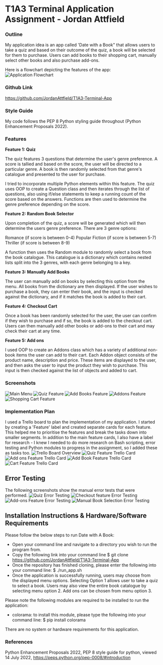 # T1A3 Terminal Application Assignment - Jordan Attfield

### Outline
My application idea is an app called 'Date with a Book" that allows users to take a quiz and based on their outcome of the quiz, a book will be selected for them to purchase. Users can add books to their shopping cart, manually select other books and also purchase add-ons.

Here is a flowchart depicting the features of the app:
![Application Flowchart](./Screenshots/App%20Flowchart.drawio.png)
### Github Link
https://github.com/JordanAttfield/T1A3-Terminal-App

### Style Guide
My code follows the PEP 8 Python styling guide throughout (Python Enhancement Proposals 2022).

### Features
**Feature 1: Quiz**

The quiz features 3 questions that determine the user's genre preference. A score is tallied and based on the score, the user will be directed to a particular genre. A book is then randomly selected from that genre's catalogue and presented to the user for purchase.

I tried to incorporate multiple Python elements within this feature. The quiz uses OOP to create a Question class and then iterates through the list of questions, also using if/else statements to keep a running count of the score based on the answers. Functions are then used to determine the genre preference depending on the score.

**Feature 2: Random Book Selector**

Upon completion of the quiz, a score will be generated which will then determine the users genre preference. There are 3 genre options:

Romance (if score is between 0-4)
Popular Fiction (if score is between 5-7)
Thriller (if score is between 8-9)

A function then uses the Random module to randomly select a book from the book catalogue. This catalogue is a dictionary which contains nested lists split into the 3 genres, with each genre belonging to a key.

**Feature 3: Manually Add Books**

The user can manually add on books by selecting this option from the menu. All books from the dictionary are then displayed. If the user wishes to purchase a book, they can enter their book, and the input is checked against the dictionary, and if it matches the book is added to their cart.

**Feature 4: Checkout Cart**

Once a book has been randomly selected for the user, the user can confirm if they wish to purchase and if so, the book is added to the checkout cart. Users can then manually add other books or add-ons to their cart and may check their cart at any time.

**Feature 5: Add ons**

I used OOP to create an Addons class which has a variety of additional non-book items the user can add to their cart. Each Addon object consists of the product name, description and price. These items are displayed to the user, and then asks the user to input the product they wish to purchase. This input is then checked against the list of objects and added to cart.

### Screenshots
![Main Menu](./screenshots/Front%20Page.png)
![Quiz Feature](./screenshots/Quiz.png)
![Add Books Feature](./screenshots/Add%20book%20manually.png)
![Addons Feature](./screenshots/Addons.png)
![Shopping Cart Feature](./screenshots/Shopping%20Cart.png)

### Implementation Plan

I used a Trello board to plan the implementation of my application. I started by creating a 'Feature' label and created separate cards for each feature. This helped me to prioritise the features and break the tasks down into smaller segments. In addition to the main feature cards, I also have a label for research - I knew I needed to do more research on Bash scripting, error testing and Python modules to progress in the assignment, so I added these as tasks too.
![Trello Board Overview](./Screenshots/Trello%20overview.png)
![Quiz Feature Trello Card](./Screenshots/Quiz%20Trello.png)
![Add ons Feature Trello Card](./Screenshots/Manual%20Add%20Trello.png)
![Add Book Feature Trello Card](./Screenshots/Addbook%20Trello.png)
![Cart Feature Trello Card](./Screenshots/Quiz%20Trello.png)

## Error Testing
The following screenshots show the manual error tests that were performed.
![Quiz Error Testing](./Screenshots/errortest-quiz.png)
![Checkout feature Error Testing](./Screenshots/errortest-checkout.png)
![Add-ons Feature Error Testing](./Screenshots/errortest-Addon.png)
![Manual Book Selection Error Testing](./Screenshots/Errortest-manualbookadd.png)

## Installation Instructions & Hardware/Software Requirements

Please follow the below steps to run Date with A Book:

- Open your command line and navigate to a directory you wish to run the program from.
- Copy the following link into your command line
    $ git clone https://github.com/JordanAttfield/T1A3-Terminal-App
- Once the repository has finished cloning, please enter the following into your command line:
    $ ./run_app.sh
- Once the application is successfully running, users may choose from the displayed menu options. Selecting Option 1 allows user to take a quiz to select a book. Users may also view the entire book catalogue by selecting menu option 2. Add ons can be chosen from menu option 3.

Please note the following modules are required to be installed to run the application:
- colorama: to install this module, please type the following into your command line:
    $ pip install colorama

There are no system or hardware requirements for this application.


### References

Python Enhancement Proposals 2022, PEP 8 style guide for python, viewed 14 July 2022, https://peps.python.org/pep-0008/#introduction

